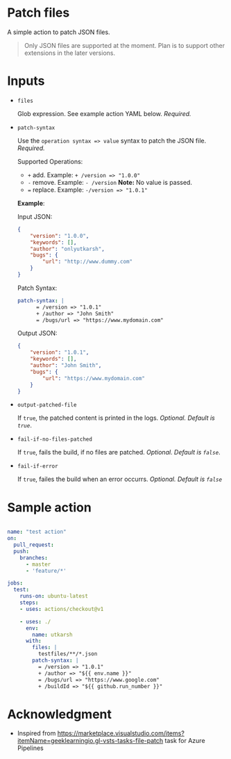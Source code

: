# Patch files

A simple action to patch JSON files.

> Only JSON files are supported at the moment. Plan is to support other extensions in the later versions.

# Inputs

- `files`
   
   Glob expression. See example action YAML below. *Required.*

- `patch-syntax` 
    
    Use the `operation syntax => value` syntax to patch the JSON file. *Required.* 

    Supported Operations:
    - `+` add. Example:  `+ /version => "1.0.0"`
    - `-` remove. Example: `- /version` **Note:** No value is passed.
    - `=` replace. Example: `-/version => "1.0.1"`

    **Example**:
    
    Input JSON:
    ```json
    {
        "version": "1.0.0",
        "keywords": [],
        "author": "onlyutkarsh",
        "bugs": {
            "url": "http://www.dummy.com"
        }
    }
    ```
    Patch Syntax:
    ```yaml
    patch-syntax: |
          = /version => "1.0.1"
          + /author => "John Smith"
          = /bugs/url => "https://www.mydomain.com"
    ```
    Output JSON:
    ```json
    {
        "version": "1.0.1",
        "keywords": [],
        "author": "John Smith",
        "bugs": {
            "url": "https://www.mydomain.com"
        }
    }
    ```
- `output-patched-file`

    If `true`, the patched content is printed in the logs. *Optional. Default is `true`*. 

- `fail-if-no-files-patched`

    If `true`, fails the build, if no files are patched. *Optional. Default is `false`*. 

- `fail-if-error`

    If `true`, failes the build when an error occurrs. *Optional. Default is `false`* 

# Sample action

```yaml

name: "test action"
on:
  pull_request:
  push:
    branches:
      - master
      - 'feature/*'

jobs:
  test:
    runs-on: ubuntu-latest
    steps:
    - uses: actions/checkout@v1

    - uses: ./
      env:
        name: utkarsh
      with:
        files: |
          testfiles/**/*.json
        patch-syntax: |
          = /version => "1.0.1"
          + /author => "${{ env.name }}"
          = /bugs/url => "https://www.google.com"
          + /buildId => "${{ github.run_number }}"

```

# Acknowledgment

- Inspired from https://marketplace.visualstudio.com/items?itemName=geeklearningio.gl-vsts-tasks-file-patch task for Azure Pipelines